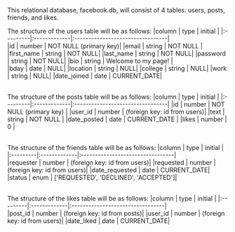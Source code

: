 This relational database, facebook.db, will consist of 4 tables: users, posts, friends, and likes. 

The structure of the users table will be as follows: 
|column     |      type     |     initial                    |
|:---------|:-------------|:---------------------------------|    
|id          |     number   |         NOT NULL (primary key)|
|email       |     string    |        NOT NULL         |
|first_name    |    string    |        NOT NULL|
|last_name    |     string    |        NOT NULL|
|password     |    string     |       NOT NULL|
|bio          |    string      |      Welcome to my page!  |                
|bday         |    date       |       NULL|
|location     |    string     |       NULL|
|college      |    string     |       NULL|
|work          |   string      |      NULL|
|date_joined    |   date        |      CURRENT_DATE|

\
The structure of the posts table will be as follows:
|column     |      type     |     initial                       |
|:---------|:-------------|:---------------------------------|
|id         |      number   |       NOT NULL (primary key)      |
|user_id     |      number   |       (foreign key: id from users)|
|text       |      string   |       NOT NULL                    |
|date_posted |      date     |       CURRENT_DATE                |
|likes      |      number   |       0                           |

\
The structure of the friends table will be as follows:
|column     |      type     |     initial                       |
|:---------|:-------------|:---------------------------------|               
|requester     |   number     |   (foreign key: id from users)|
|requested     |   number     |   (foreign key: id from users)|
|date_requested  |  date       |   CURRENT_DATE|
|status         |  enum     |   ['REQUESTED', 'DECLINED', 'ACCEPTED']|

\
The structure of the likes table will be as follows:
|column     |      type     |     initial                       |
|:---------|:-------------|:---------------------------------|               
|post_id     |      number    |    (foreign key: id from posts)|
|user_id     |      number    |    (foreign key: id from users)|
|date_liked    |    date      |    CURRENT_DATE|
